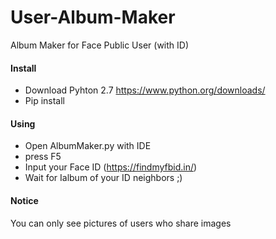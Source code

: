 # User-Album-Maker
Album Maker for Face Public User (with ID)

#### Install

* Download Pyhton 2.7 https://www.python.org/downloads/
* Pip install 

#### Using
* Open AlbumMaker.py with IDE
* press F5
* Input your Face ID (https://findmyfbid.in/)
* Wait for Ialbum of your ID neighbors ;)

#### Notice
You can only see pictures of users who share images
